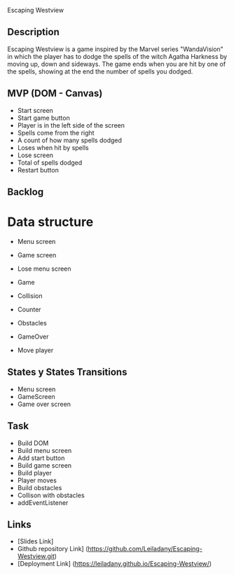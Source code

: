 Escaping Westview

## Description

Escaping Westview is a game inspired by the Marvel series "WandaVision" in which the player has to dodge the spells of the witch Agatha Harkness by moving up, down and sideways. The game ends when you are hit by one of the spells, showing at the end the number of spells you dodged.

## MVP (DOM - Canvas)

- Start screen
- Start game button
- Player is in the left side of the screen
- Spells come from the right
- A count of how many spells dodged
- Loses when hit by spells
- Lose screen
- Total of spells dodged
- Restart button

## Backlog


# Data structure

- Menu screen
- Game screen
- Lose menu screen

- Game
- Collision
- Counter
- Obstacles
- GameOver
- Move player


## States y States Transitions

- Menu screen
- GameScreen
- Game over screen

## Task

- Build DOM
- Build menu screen
- Add start button
- Build game screen
- Build player
- Player moves
- Build obstacles
- Collison with obstacles
- addEventListener

## Links

- [Slides Link]
- Github repository Link] (https://github.com/Leiladany/Escaping-Westview.git)
- [Deployment Link] (https://leiladany.github.io/Escaping-Westview/)

